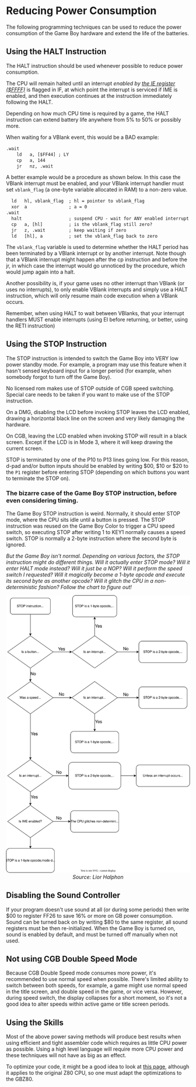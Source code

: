 # Reducing Power Consumption

The following programming techniques can be used to reduce the power
consumption of the Game Boy hardware and extend the life of the
batteries.

## Using the HALT Instruction

The HALT instruction should be used whenever possible to reduce power
consumption.

The CPU will remain halted until an interrupt *enabled by [the IE register ($FFFF)](<#FFFF — IE: Interrupt enable>)* is
flagged in IF, at which point the interrupt is serviced if IME is enabled,
and then execution continues at the instruction immediately following the
HALT.

Depending on how much CPU time is required by a game, the HALT
instruction can extend battery life anywhere from 5% to 50% or possibly
more.

When waiting for a VBlank event, this would be a BAD example:

```rgbasm
.wait
    ld   a, [$FF44] ; LY
    cp   a, 144
    jr   nz, .wait
```

A better example would be a procedure as shown below. In this case the
VBlank interrupt must be enabled, and your VBlank interrupt handler
must set `vblank_flag` (a one-byte variable allocated in RAM) to a non-zero value.

```rgbasm
  ld   hl, vblank_flag  ; hl = pointer to vblank_flag
  xor  a                ; a = 0
.wait
  halt                  ; suspend CPU - wait for ANY enabled interrupt
  cp   a, [hl]          ; is the vblank_flag still zero?
  jr   z, .wait         ; keep waiting if zero
  ld   [hl], a          ; set the vblank_flag back to zero
```

The `vblank_flag` variable is used to determine whether the HALT period has been
terminated by a VBlank interrupt or by another interrupt. Note though
that a VBlank interrupt might happen after the cp instruction
and before the jr, in which case the interrupt would go unnoticed by the
procedure, which would jump again into a halt.

Another possibility is, if your game uses no other interrupt than VBlank
(or uses no interrupts), to only enable VBlank interrupts and simply use
a HALT instruction, which will only resume main code execution when a
VBlank occurs.

Remember, when using HALT to wait between VBlanks, that your interrupt
handlers MUST enable interrupts (using EI before returning, or
better, using the RETI instruction)

## Using the STOP Instruction

The STOP instruction is intended to switch the Game Boy into VERY low
power standby mode. For example, a program may use this feature when it
hasn't sensed keyboard input for a longer period (for example, when
somebody forgot to turn off the Game Boy).

No licensed rom makes use of STOP outside of CGB speed switching.
Special care needs to be taken if you want to make use of the STOP
instruction.

On a DMG, disabling the LCD before invoking STOP leaves the LCD enabled,
drawing a horizontal black line on the screen and very likely damaging the
hardware.

On CGB, leaving the LCD enabled when invoking STOP will result in a
black screen. Except if the LCD is in Mode 3, where it will keep drawing
the current screen.

STOP is terminated by one of the P10 to P13 lines going low. For this
reason, d-pad and/or button inputs should be enabled by writing $00,
$10 or $20 to the `P1` register before entering STOP (depending on which
buttons you want to terminate the STOP on).

### The bizarre case of the Game Boy STOP instruction, before even considering timing.

The Game Boy STOP instruction is weird. Normally, it should enter STOP mode, where the CPU sits idle until a button is pressed. The STOP instruction was reused on the Game Boy Color to trigger a CPU speed switch, so executing STOP after writing 1 to KEY1 normally causes a speed switch. STOP is normally a 2-byte instruction where the second byte is ignored.

*But the Game Boy isn't normal. Depending on various factors, the STOP instruction might do different things. Will it actually enter STOP mode? Will it enter HALT mode instead? Will it just be a NOP? Will it perform the speed switch I requested? Will it magically become a 1-byte opcode and execute its second byte as another opcode? Will it glitch the CPU in a non-deterministic fashion? Follow the chart to figure out!*

<p align="center">
<img src="imgs/stop_diagram.svg">
<br>
  <i>Source: Lior Halphon</i>
</p>



## Disabling the Sound Controller

If your program doesn't use sound at all (or during some periods) then
write $00 to register FF26 to save 16% or more on GB power consumption.
Sound can be turned back on by writing $80 to the same register, all
sound registers must be then re-initialized. When the Game Boy is turned
on, sound is enabled by default, and must be turned off manually when
not used.

## Not using CGB Double Speed Mode

Because CGB Double Speed mode consumes more power, it's recommended to
use normal speed when possible. There's limited ability to switch
between both speeds, for example, a game might use normal speed in the
title screen, and double speed in the game, or vice versa. However,
during speed switch, the display collapses for a short moment, so it's
not a good idea to alter speeds within active game or title screen
periods.

## Using the Skills

Most of the above power saving methods will produce best results when
using efficient and tight assembler code which requires as little CPU
power as possible. Using a high level language will require more CPU
power and these techniques will not have as big as an effect.

To optimize your code, it might be a good idea to look at [this
page](https://web.archive.org/web/20230301041000/https://wikiti.brandonw.net/index.php?title=Z80_Optimization),
although it applies to the original Z80 CPU, so one must adapt the
optimizations to the GBZ80.

